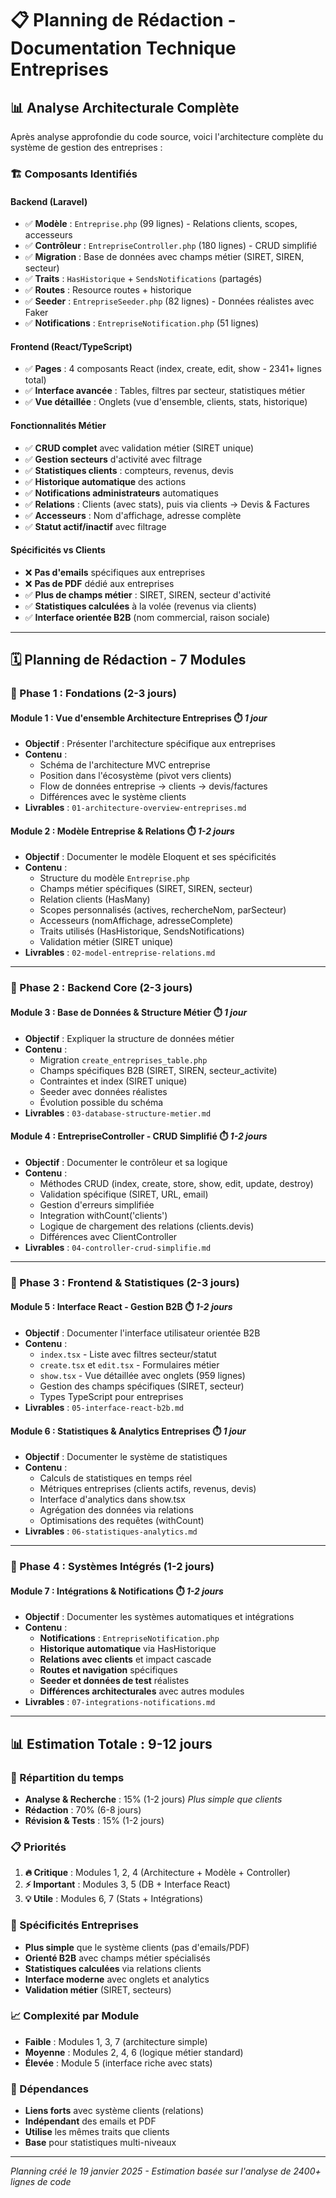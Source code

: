 # 📋 Planning de Rédaction - Documentation Technique Entreprises

## 📊 Analyse Architecturale Complète

Après analyse approfondie du code source, voici l'architecture complète du système de gestion des entreprises :

### 🏗️ **Composants Identifiés**

#### **Backend (Laravel)**
- ✅ **Modèle** : `Entreprise.php` (99 lignes) - Relations clients, scopes, accesseurs
- ✅ **Contrôleur** : `EntrepriseController.php` (180 lignes) - CRUD simplifié
- ✅ **Migration** : Base de données avec champs métier (SIRET, SIREN, secteur)
- ✅ **Traits** : `HasHistorique` + `SendsNotifications` (partagés)
- ✅ **Routes** : Resource routes + historique
- ✅ **Seeder** : `EntrepriseSeeder.php` (82 lignes) - Données réalistes avec Faker
- ✅ **Notifications** : `EntrepriseNotification.php` (51 lignes)

#### **Frontend (React/TypeScript)**
- ✅ **Pages** : 4 composants React (index, create, edit, show - 2341+ lignes total)
- ✅ **Interface avancée** : Tables, filtres par secteur, statistiques métier
- ✅ **Vue détaillée** : Onglets (vue d'ensemble, clients, stats, historique)

#### **Fonctionnalités Métier**
- ✅ **CRUD complet** avec validation métier (SIRET unique)
- ✅ **Gestion secteurs** d'activité avec filtrage
- ✅ **Statistiques clients** : compteurs, revenus, devis
- ✅ **Historique automatique** des actions
- ✅ **Notifications administrateurs** automatiques
- ✅ **Relations** : Clients (avec stats), puis via clients → Devis & Factures
- ✅ **Accesseurs** : Nom d'affichage, adresse complète
- ✅ **Statut actif/inactif** avec filtrage

#### **Spécificités vs Clients**
- ❌ **Pas d'emails** spécifiques aux entreprises
- ❌ **Pas de PDF** dédié aux entreprises
- ✅ **Plus de champs métier** : SIRET, SIREN, secteur d'activité
- ✅ **Statistiques calculées** à la volée (revenus via clients)
- ✅ **Interface orientée B2B** (nom commercial, raison sociale)

---

## 🗓️ **Planning de Rédaction - 7 Modules**

### **📅 Phase 1 : Fondations (2-3 jours)**

#### **Module 1 : Vue d'ensemble Architecture Entreprises** ⏱️ *1 jour*
- **Objectif** : Présenter l'architecture spécifique aux entreprises
- **Contenu** :
  - Schéma de l'architecture MVC entreprise
  - Position dans l'écosystème (pivot vers clients)
  - Flow de données entreprise → clients → devis/factures
  - Différences avec le système clients
- **Livrables** : `01-architecture-overview-entreprises.md`

#### **Module 2 : Modèle Entreprise & Relations** ⏱️ *1-2 jours*
- **Objectif** : Documenter le modèle Eloquent et ses spécificités
- **Contenu** :
  - Structure du modèle `Entreprise.php`
  - Champs métier spécifiques (SIRET, SIREN, secteur)
  - Relation clients (HasMany)
  - Scopes personnalisés (actives, rechercheNom, parSecteur)
  - Accesseurs (nomAffichage, adresseComplete)
  - Traits utilisés (HasHistorique, SendsNotifications)
  - Validation métier (SIRET unique)
- **Livrables** : `02-model-entreprise-relations.md`

---

### **📅 Phase 2 : Backend Core (2-3 jours)**

#### **Module 3 : Base de Données & Structure Métier** ⏱️ *1 jour*
- **Objectif** : Expliquer la structure de données métier
- **Contenu** :
  - Migration `create_entreprises_table.php`
  - Champs spécifiques B2B (SIRET, SIREN, secteur_activite)
  - Contraintes et index (SIRET unique)
  - Seeder avec données réalistes
  - Évolution possible du schéma
- **Livrables** : `03-database-structure-metier.md`

#### **Module 4 : EntrepriseController - CRUD Simplifié** ⏱️ *1-2 jours*
- **Objectif** : Documenter le contrôleur et sa logique
- **Contenu** :
  - Méthodes CRUD (index, create, store, show, edit, update, destroy)
  - Validation spécifique (SIRET, URL, email)
  - Gestion d'erreurs simplifiée
  - Integration withCount('clients')
  - Logique de chargement des relations (clients.devis)
  - Différences avec ClientController
- **Livrables** : `04-controller-crud-simplifie.md`

---

### **📅 Phase 3 : Frontend & Statistiques (2-3 jours)**

#### **Module 5 : Interface React - Gestion B2B** ⏱️ *1-2 jours*
- **Objectif** : Documenter l'interface utilisateur orientée B2B
- **Contenu** :
  - `index.tsx` - Liste avec filtres secteur/statut
  - `create.tsx` et `edit.tsx` - Formulaires métier
  - `show.tsx` - Vue détaillée avec onglets (959 lignes)
  - Gestion des champs spécifiques (SIRET, secteur)
  - Types TypeScript pour entreprises
- **Livrables** : `05-interface-react-b2b.md`

#### **Module 6 : Statistiques & Analytics Entreprises** ⏱️ *1 jour*
- **Objectif** : Documenter le système de statistiques
- **Contenu** :
  - Calculs de statistiques en temps réel
  - Métriques entreprises (clients actifs, revenus, devis)
  - Interface d'analytics dans show.tsx
  - Agrégation des données via relations
  - Optimisations des requêtes (withCount)
- **Livrables** : `06-statistiques-analytics.md`

---

### **📅 Phase 4 : Systèmes Intégrés (1-2 jours)**

#### **Module 7 : Intégrations & Notifications** ⏱️ *1-2 jours*
- **Objectif** : Documenter les systèmes automatiques et intégrations
- **Contenu** :
  - **Notifications** : `EntrepriseNotification.php`
  - **Historique automatique** via HasHistorique
  - **Relations avec clients** et impact cascade
  - **Routes et navigation** spécifiques
  - **Seeder et données de test** réalistes
  - **Différences architecturales** avec autres modules
- **Livrables** : `07-integrations-notifications.md`

---

## 📊 **Estimation Totale : 9-12 jours**

### **🎯 Répartition du temps**
- **Analyse & Recherche** : 15% (1-2 jours) *Plus simple que clients*
- **Rédaction** : 70% (6-8 jours)  
- **Révision & Tests** : 15% (1-2 jours)

### **📋 Priorités**
1. **🔥 Critique** : Modules 1, 2, 4 (Architecture + Modèle + Controller)
2. **⚡ Important** : Modules 3, 5 (DB + Interface React)
3. **💡 Utile** : Modules 6, 7 (Stats + Intégrations)

### **🔧 Spécificités Entreprises**
- **Plus simple** que le système clients (pas d'emails/PDF)
- **Orienté B2B** avec champs métier spécialisés
- **Statistiques calculées** via relations clients
- **Interface moderne** avec onglets et analytics
- **Validation métier** (SIRET, secteurs)

### **📈 Complexité par Module**
- **Faible** : Modules 1, 3, 7 (architecture simple)
- **Moyenne** : Modules 2, 4, 6 (logique métier standard)
- **Élevée** : Module 5 (interface riche avec stats)

### **🔗 Dépendances**
- **Liens forts** avec système clients (relations)
- **Indépendant** des emails et PDF
- **Utilise** les mêmes traits que clients
- **Base** pour statistiques multi-niveaux

---

*Planning créé le 19 janvier 2025 - Estimation basée sur l'analyse de 2400+ lignes de code* 